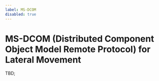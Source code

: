 ```yaml
---
label: MS-DCOM
disabled: true
---
```


# MS-DCOM (Distributed Component Object Model Remote Protocol) for Lateral Movement

TBD;